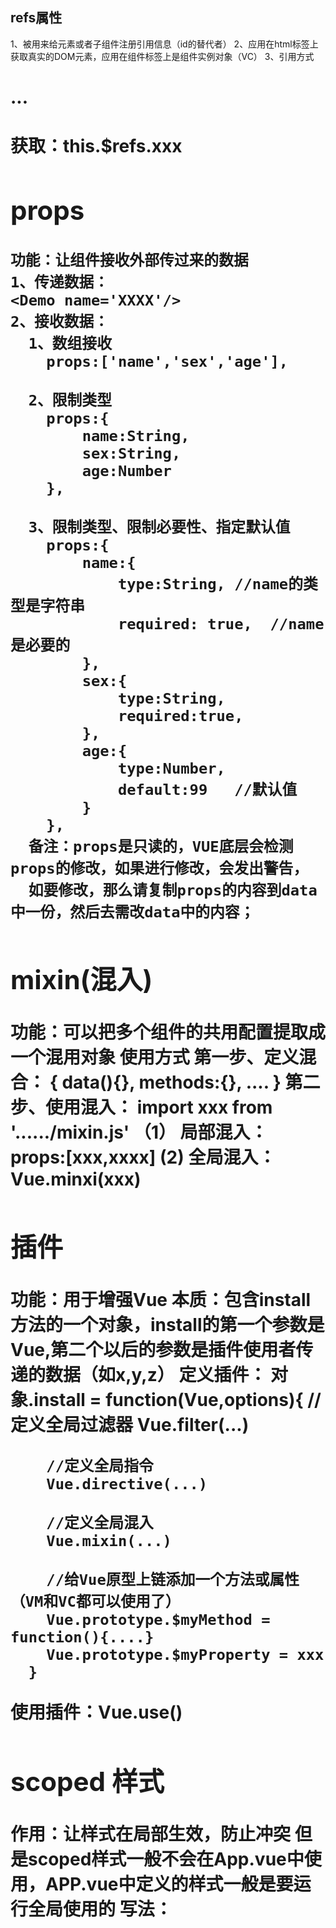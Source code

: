 ## refs属性
   1、被用来给元素或者子组件注册引用信息（id的替代者）
   2、应用在html标签上获取真实的DOM元素，应用在组件标签上是组件实例对象（VC）
   3、引用方式 <h1 ref="xxxxx">...<h1>  <School ref="xxx"/>
      获取：this.$refs.xxx 

## props
    功能：让组件接收外部传过来的数据
    1、传递数据：
    <Demo name='XXXX'/>
    2、接收数据：
      1、数组接收
        props:['name','sex','age'],

      2、限制类型
        props:{
            name:String,
            sex:String,
            age:Number
        },

      3、限制类型、限制必要性、指定默认值
        props:{
            name:{
                type:String, //name的类型是字符串
                required: true,  //name是必要的
            },
            sex:{
                type:String,
                required:true,
            },
            age:{
                type:Number,
                default:99   //默认值
            }
        },
      备注：props是只读的，VUE底层会检测props的修改，如果进行修改，会发出警告，
      如要修改，那么请复制props的内容到data中一份，然后去需改data中的内容；

## mixin(混入)
   功能：可以把多个组件的共用配置提取成一个混用对象
   使用方式
   第一步、定义混合：
   {
       data(){},
       methods:{},
       ....
   }
   第二步、使用混入：
    import xxx from '....../mixin.js'
    （1） 局部混入： props:[xxx,xxxx]
     (2)  全局混入： Vue.minxi(xxx)


## 插件
   功能：用于增强Vue
   本质：包含install方法的一个对象，install的第一个参数是Vue,第二个以后的参数是插件使用者传递的数据（如x,y,z）
   定义插件：
      对象.install = function(Vue,options){
        //定义全局过滤器
        Vue.filter(...)

        //定义全局指令
        Vue.directive(...)

        //定义全局混入
        Vue.mixin(...)

        //给Vue原型上链添加一个方法或属性（VM和VC都可以使用了）
        Vue.prototype.$myMethod = function(){....}
        Vue.prototype.$myProperty = xxx
      }
  使用插件：Vue.use()

## scoped 样式
  作用：让样式在局部生效，防止冲突  但是scoped样式一般不会在App.vue中使用，APP.vue中定义的样式一般是要运行全局使用的
  写法： <style scoped>

## 总结TodoList案例
1、组件化编码路程：
（1）拆分静态组件：组件要按照功能点拆分，命名不与html元素冲突。
（2）实现动态组件：考虑好数据的存放位置，数据是一个组件在用，还是一些组件在用：
    1）.一个组件在用，放在组件自身即可
    2）.一些组件在用，放在他们共同的父组件上（状态提升）
（3）实现交互：从绑定事件开始
2、props适用于：
  （1）、父组件 ===> 子组件  通信
  （2）、子组件 ===> 父组件  通信（要求父先给子一个函数）
3、使用v-model时要切记：v-model绑定的值不能是props传过来的值，因为props是不可以修改的！
4、props传过来的若是对象类型的值，修改对象中的属性时VUE不会报错，但不推荐这样做


## 组件的自定义事件
1、一种组件间通信的方式，适用于 ： 子组件 ===> 父组件
2、使用场景： A是父组件，B是子组件，B想给A传数据，那么就要在A中给B绑定自定义事件（事件的回调在A中）
3、绑定自定义事件：
   1.第一种方式，在父组件中：<Demo @atguigu="test" /> 或者 <Demo v-on:atguigu="test" />
   2.第二种方式，在父组件中：
     <Demo ref="demo"/>
     .....
     mouted(){
       this.$refs.demo.$on('atguigu',this.test)
     }
4、触发自定义事件： this.$emit('atguigu',数据)
5、解绑自定义事件： this.$off('atguigu')
6、组件上也可以绑定原生DOM事件，需要使用.native修饰符
7、注意：通过this.$refs.xxx.$on('atguigu',回调)绑定自定义事件时，回调要么配置在methods中，要么使用箭头函数，否则this指向会出问题！！！


## 全局事件总线
1、一种组件间通信的方式，适用于任何组件间通信；
2、安装全局事件总线：
  new Vue({
    beforeCreated(){
      Vue.prototype.$bus = this; //安装全局事件总线，$bus就是当前应用的vm
    }
  })

3、使用事件总线：
  1.接收数据：A组件想接收数据，则在A组件中给$bus绑定自定义事件，事件的回调留在A组件目录
  methods(){
    demo(data){.....}
  }
  mounted(){
    this.$bus.$on('xxxx',this.demo)
  }
4、最好在beforeDestory钩子中，用$off去解绑当前组件所用到的事件。

## axio
vue 脚手架配置代理服务器：
  方法一：在vue.config.js中添加如下配置：
      devServer: {
        proxy: 'http://10.10.3.191:8080/'
      }
  说明：1.优点：配置建单，请求资源时直接发给前端即可
        2.缺点：不能配置多个代理，不能灵活的控制请求是否走代理
        3.工作方式：若按照上述配置代理，当请求了前端不存在的资源，那么该请求会转发给服务器（优先匹配前端资源）



  方法二：
      devServer: {
        proxy: {
            '/StudentAction':{    //匹配所有以'/StudentAction'开头的请求路径（除去协议：http,IP:xxx.xxx.xx.xx,port:xx以外的路径）
                target: 'http://10.10.3.191:8080/',   //代理目标的基础路径（协议：IP：端口）
                pathRewrite: {'^/StudentAction':''},
                //ws: true,  //用于支持websocket,默认值是true
                //changeOrigin: true //用于控制请求头中的host值，默认为true
            },
            '/CarAction':{
                target: 'http://10.10.3.191:8081/',
                pathRewrite: {'^/CarAction':''},
                //ws: true,  //用于支持websocket,默认值是true
                //changeOrigin: true //用于控制请求头中的host值，默认为true
            }
        }
    }

    changeOrigin设置为true时，服务器收到的请求头中的host为：10.10.3.191:8080
    changeOrigin设置为false时，服务器收到的请求头中的host为：localhost:8080
    说明：1、优点：可以配置多个代理，且可以灵活的控制请求是否走代理
          2、缺点：配置繁琐，请求资源时必须加前缀

## 插槽
作用： 让父组件可以向子组件指定位置插入html结构，也是一种组件通信的方式，适用于===  父组件>子组件
分类： 默认插槽、具名插槽、作用于插槽
使用方式：
1、默认插槽：
父组件：
        <Category>
           	<div>html结构1</div>
        </Category>
子组件：
        <template>
            <div>
               	<slot>插槽默认内容...</slot>
            </div>
        </template>



2、具名插槽：
父组件：
        <Category>
            <template slot="center">
             	 <div>html结构1</div>
            </template>

            <template v-slot:footer>
               	<div>html结构2</div>
            </template>
        </Category>
子组件：
        <template>
            <div>
               	<slot name="center">插槽默认内容...</slot>
                <slot name="footer">插槽默认内容...</slot>
            </div>
        </template>



3、作用域插槽：
1.理解：数据在子组件的自身，但根据数据生成的结构需要组件的使用者（父组件）来决定。(games数据在Category组件中，但使用数据所遍历出来的结构有父组件决定)
2.具体编码：
父组件中：
		<Category>
			<template scope="scopeData">
				<!-- 生成的是ul列表 -->
				<ul>
					<li v-for="g in scopeData.games" :key="g">{{g}}</li>
				</ul>
			</template>
		</Category>

		<Category>
			<template slot-scope="scopeData">
				<!-- 生成的是h4标题 -->
				<h4 v-for="g in scopeData.games" :key="g">{{g}}</h4>
			</template>
		</Category>
子组件中：
        <template>
            <div>
                <slot :games="games"></slot>
            </div>
        </template>
		
        <script>
            export default {
                name:'Category',
                props:['title'],
                //数据在子组件自身
                data() {
                    return {
                        games:['红色警戒','穿越火线','劲舞团','超级玛丽']
                    }
                },
            }
        </script>


## VUEX
1、创建文件 /src/store/index.js
//引入VUE核心库
import Vue from 'vue'
//引入Vuex
import Vuex from 'vuex'
//应用VUEX插件
Vue.use(Vuex)

//准备actions--用于相应组件中的动作
const actions = {
  jia(context, value){
        context.commit("JIA",value);
    },
}

//准备mutations --用于操作数据
const mutations = {
   JIA(state, value){
        state.sum += value;
    },
}

//准备state -- 用于存储数据
const state = {
      sum:0 //当前和
}

//创建并暴露store
export default new Vuex.Store({
    actions,
    mutations,
    state
})
        


2、在main.js中创建并传入store配置项
//引入store
import store from './store'
new Vue({
  //完成功能，将APP组件放入容器中
  render: h => h(App),
  store,
  beforeCreate(){
    Vue.prototype.$bus = this
  },
}).$mount('#app')

3、组件中读取vuex中数据，$store.state.sum
4、组件中修改vuex的数据，$store.dispatch("actions中的方法名", 数据)  后者 $store.commit("mutations中的方法名", 数据);
  备注：若没有网络请求或者其他业务逻辑，组件中也可以越过actions,即不写dispatch,直接编写commit;

5、四个map方法的使用
  5.1、mapState方法：用于帮助我们映射state中的数据为计算属性
    computed: {
        //借助mapState生成计算属性，从state中获取数据（对象写法）
        //...mapState({sum:'sum',school:'school',subject:'subject'}),
        //借助mapState生成计算属性，从state中获取数据（数组写法）
        ...mapState(['sum','school','subject']),
    }

  5.2、mapGetters方法：用于帮助我们映射getters中的数据为计算属性
      computed: {
        //借助mapGetters生成计算属性，从getters中获取数据（对象写法）
        //...mapGetters({bigSum:'bigSum'}),
        //借助mapGetters生成计算属性，从getters中获取数据（数组写法）
        ...mapGetters(['bigSum']),
    }

  5.3、mapActions方法：用于帮助我们生成与Actions对话的方法，及：包括$store.dispatch(XXX)的函数
  methods: {
        //借助mapActions生成对应的方法，方法中会调用dispatch去联系Actions（对象方法）
        //...mapActions({jiaOdd:"jiaOdd",jiaWait:"jiaWait"}),

        //借助mapActions生成对应的方法，方法中会调用dispatch去联系Actions（对象方法）
        ...mapActions(["jiaOdd","jiaWait"]),
    }
  5.4、mapMutations方法：用于帮助我们生成与Mutations对话的方法，及：包括$store.commit(XXX)的函数
  methods: {
         //借助mapMutations生成对应的方法，方法中会调用commit去联系Mutations（对象方法）
        //...mapMutations({JIA:"JIA",JIAN:"JIAN"}),

         //借助mapMutations生成对应的方法，方法中会调用commit去联系Mutations（对象方法）
        ...mapMutations(["JIA","JIAN"]),
    }
  
6、VUEX模块化+命名空间
  6.1、目的：让代码更好的维护，让多种数据分类更加准确
  6.2、修改Store.js
     --count.js
    export default {
    namespaced: true,    //VUEX模块化，必须配置namespaced为true
    actions:{......},
    mutations:{......},
    state:{......},
    getters:{......}
  }

    --personList.js
    export default {
    namespaced: true,    //VUEX模块化，必须配置namespaced为true
    actions:{......},
    mutations:{......},
    state:{......},
    getters:{......}
  }

     --store/index.js
     import count from './count'
     import personList from './personList'

    export default new Vuex.Store({
    modules:{
        countOptions: count,
        personOptions: personList
     }
    })

    6.3、开启命名空间后，组件中读取state数据：
    //方式一：自己直接读取
    this.$store.state.personOptions.personList
    //方式二：借助mapState读取
    ......mapState('countOptions',['sum','school','subject'])

    6.4、开启命名空间后，组件中读取getters数据
    //方式一：自己直接读取
    this.$store.getters['personOptions/firstPeopleName']
    //方式二：借助mapGetters读取
    ......mapGetters('countOptions',['bigSum']);

    6.5、开启命名空间后，组件中调用dispatch
    //方式一：自己直接dispatch
    this.$store.dispatch('personOptions/addPersonWang',person)
    //方式二：借助mapActions:
    ......mapActions('countOptions',["jiaOdd","jiaWait"])

    6.6、开启命名空间后，组件中调用commit
    //方式一：自己直接commit
    this.$store.commit('personOptions/ADD_PERSON',personObj)
    //方式二：借助mapMutations
    ......mapMutations('countOptions',["JIA","JIAN"])

  ## VUE-ROUTER
  一、基本使用
     1.安装vue-router,命令 npm i vue-router
     2.引用插件 Vue.use(VueRouter)
     3.编写router配置项
       router/index.js

  //改文件专门用于创建整个应用的路由器
import VueRouter from 'vue-router'
//引入组件
import About from '../pages/About'
import Home from '../pages/Home'

//创建router实例对象，去管理一组一组的路由规则
export default new VueRouter({
    routes:[
        {
            'path':'/about',
            component:About
        },
        {
            'path':'/home',
            component:Home
        }
    ]
})

    4.实现切换（active-class可配置高亮样式）
       	<router-link class="list-group-item" active-class="active" to="/about">About</router-link>

    5.指定展示位置
      <router-view></router-view>

  二、几个注意点
    1.路由组件通常存放在pages文件夹中，一般组件通常存放在components文件夹；
    2.通过切换，隐藏路由组件，默认是被销毁掉的，需要的时候去挂载
    3.每个路由组件都有自己$route（路由）属性，里面存储着自己的路由信息
    4.这个应用只有一个ruoter（路由器）,可以通过组件中的$router属性获得

  三、多级路由
    1.配置路由规则，使用children配置项：
    routes:[
        {
            'path':'/about',  //父级路由，必须带'/'
            component:About
        },{
            'path':'/home',
            component:Home,
            children:[
                {
                    path:'message',   //子级路由，不能带'/'
                    component:Message
                },{
                    path:'news',
                    component:News
                }
            ]
        }
    ]

    2.跳转：
    <router-link class="list-group-item" active-class="active" to="/home/news"> News</router-link>

  四、路由的query参数
    1.传递参数：
     <!-- 跳转路由并携带query参数，to 的字符串写法 -->
     <router-link :to="`/home/message/detail?id=666&title=你好`">跳转</router-link>

      <!-- 跳转路由并携带query参数，to 的对象写法 - -->
                <router-link :to="{
                    path : '/home/message/detail',
                    query: {
                        id:666,
                        title:'你好'
                    }
                    }">跳转</router-link>

    2.接受参数：
     $route.query.id
     $route.query.title

  五、命名路由
    1.作用：可以简化路由的跳转
    2.如何使用
       I.给路由命名：
         {
              name:'xaingqing',   //给路由命名
              path:'detail',
              component:Detail
          }
        II.简化跳转
        <!-- 简化前，需要写完整的路径 -->
        <router-link to="demo/test/detail">跳转</router-link>

        <!-- 简化后，直接通过名字跳转 -->
        <router-link :to="{name:'xiangqing'}">跳转</router-link>

        <!-- 简化写法，配合传递参数 - -->
        <router-link :to="{
                    name : 'xaingqing',
                    query: {
                        id:666,
                        title:'张三'
                    }
                    }">跳转</router-link>
  六、路由的params参数
     1、配置路由：声明接受params参数
                       {
                            name:'xaingqing',
                            path:'detail/:id/:title',  //使用占位符声明params参数
                            component:Detail
                        }

    2、传递参数：
                <!-- 跳转路由并携带params参数，to 的字符串写法 -->
                <router-link :to="`/home/message/detail/6666/你好`">跳转</router-link>-->

                <!-- 跳转路由并携带params参数，to 的对象写法(必须使用name,不能使用path) - -->
                <router-link :to="{
                    name : 'xaingqing',
                    params: {
                        id:6666,
                        title:'你好'
                    }
                    }">跳转</router-link>
    特别注意：路由携带params参数时，若使用to的对象写法，则不能使用path配置项，必须使用name配置项
   
   3、接受参数：
     $route.params.id
     $route.params.title

  七、路由的props配置
     作用：让路由组件更方便的传递参数
                          {
                            name:'xaingqing',
                            //path:'detail/:id/:title',
                            path:'detail',
                            component:Detail,

                            //第一种写法：props值为对象，该对象中的所有key-value都会以props的形式传递给Detail组件
                            //props:{id: 1,title: 'hello'}

                            //第二种写法：props值为布尔值，若布尔值为true，则把该路由组件收到的所有params参数，通过props传递给Detail组件
                            //props:true

                            //第三种写法：props为函数（参数为$route），该函数返回的对象中每一组key-value都会通过props传递Detail组件
                            props({query}){
                                return {id:query.id,title:query.title}
                            }
                        }

  八、<router-link>的replace属性
    1、作用：控制路由跳转时操作浏览器历史记录的模式
    2、浏览器的历史记录有两种写入方式：分别是push和replace，push为追加历史记录，replace是替换当前记录。路由跳转时候默认为push
    3、如何开启replace模式：<router-link replace .....>跳转</router-likn>

  九、编程式路由导航
    1、作用：不借助<router-link>实现路由跳转，让路由跳转更加灵活
    2、具体编码：
       借助$router的两个API跳转
       this.$router.push({
                name : 'xaingqing',
                    query: {
                        id:XXXX,
                        title:XXXX
                    }
            })
      this.$router.replace({
                name : 'xaingqing',
                    query: {
                        id:XXXX,
                        title:XXXX
                    }
            })

      this.$router.forward()  //前进
      this.$router.back()   //后退
      this.$router.go(-2)   //可前进也可后退
    
  十、缓存路由组件
     1.作用：让不展示的路由组件保持挂载，不被销毁
     2.具体编码
            <!--缓存多个路由组件(数组)-->
            <!--<keep-alive :include="['News','Messages']" > 
                <router-view></router-view>
            </keep-alive>-->

            <!--缓存一个路由组件(字符串)-->
            <keep-alive include="News">  <!-- include为组件name -->
                <router-view></router-view>
            </keep-alive>
  十一、两个新的生命周期钩子（用于配合keepAlive状态使用）
     1.作用：路由组件所独有的两个钩子，用于获取路由组件的激活状态
     2.具体名字：  activated 路由组件被激活时触发     deactivated 路由组件失活是触发

  十二、路由守卫
     1.作用：对路由进行权限控制
     2.分类：全局守卫、独享守卫、组件内守卫

     3.全局路由守卫：
//全局前置路由守卫----初始化的时候被调用、每次路由切换之前被调用
router.beforeEach((to,from,next)=>{
    console.log("前置路由守卫",to,from);
    //if(to.name === "xiaoxi" || to.name === "xinwen"){
    if(to.meta.isAuth){//判断是否需要鉴权
        if(localStorage.getItem('aiguigu') === 'true'){  //权限控制的具体规则
            next()  //放行
        }else{
            alert("不允许访问")
            //next({name:'guanyu'})  //跳转
        }
    }else{
        next();  //放行
    }

})

//全局后置路由守卫----初始化的时候被调用、每次路由切换之后被调用
router.afterEach((to,from,next)=>{
    console.log("后置路由守卫",to,from)
    if(to.meta.title){
        document.title = to.meta.title  //修改网页title
    }  
    else{
        document.title = 'vue_test'
    }
});


     4.独享路由守卫，只有beforeEnter，没有afterEnter：
     {
                    name:'xinwen',
                    path:'news',
                    component:News,
                    meta:{isAuth: true, title:'新闻'},
                    beforeEnter:(to,from,next) =>{
                        console.log("独享路由守卫",to,from);
                        //if(to.name === "xiaoxi" || to.name === "xinwen"){
                        if(to.meta.isAuth){//判断是否需要鉴权
                            if(localStorage.getItem('aiguigu') === 'true'){  //权限控制的具体规则
                                next()  //放行
                            }else{
                                alert("不允许访问")
                                //next({name:'guanyu'})  //跳转
                            }
                        }else{
                            next();  //放行
                        }
                    }
                }
      }

      5.组件内守卫
    //进入守卫，通过路由规则，进入该组件时被调用
    beforeRouteEnter (to, from, next) {
    },
    //离开守卫，通过路由规则，离开该组件时被调用
    beforeRouteLeave (to, from, next) {
    }